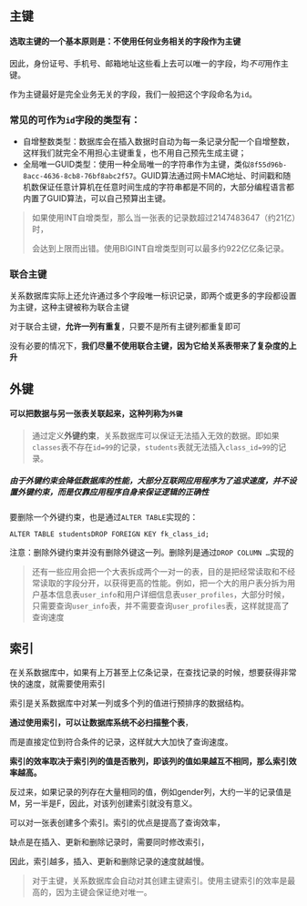 ## 主键

#### 选取主键的一个基本原则是：**不使用任何业务相关的字段作为主键**

因此，身份证号、手机号、邮箱地址这些看上去可以唯一的字段，均*不可*用作主键。

作为主键最好是完全业务无关的字段，我们一般把这个字段命名为`id`。

### 常见的可作为`id`字段的类型有：

- 自增整数类型：数据库会在插入数据时自动为每一条记录分配一个自增整数，这样我们就完全不用担心主键重复，也不用自己预先生成主键；
- 全局唯一GUID类型：使用一种全局唯一的字符串作为主键，类似`8f55d96b-8acc-4636-8cb8-76bf8abc2f57`。GUID算法通过网卡MAC地址、时间戳和随机数保证任意计算机在任意时间生成的字符串都是不同的，大部分编程语言都内置了GUID算法，可以自己预算出主键。



> 如果使用INT自增类型，那么当一张表的记录数超过2147483647（约21亿）时，
>
> 会达到上限而出错。使用BIGINT自增类型则可以最多约922亿亿条记录。



### 联合主键

关系数据库实际上还允许通过多个字段唯一标识记录，即两个或更多的字段都设置为主键，这种主键被称为联合主键

对于联合主键，**允许一列有重复**，只要不是所有主键列都重复即可

没有必要的情况下，**我们尽量不使用联合主键，因为它给关系表带来了复杂度的上升**



## 外键

#### 	可以把数据与另一张表关联起来，这种列称为`外键`

> 通过定义**外键约束**，关系数据库可以保证无法插入无效的数据。即如果`classes`表不存在`id=99`的记录，`students`表就无法插入`class_id=99`的记录。

##### 	由于外键约束会降低数据库的性能，大部分互联网应用程序为了追求速度，并不设置外键约束，而是仅靠应用程序自身来保证逻辑的正确性

要删除一个外键约束，也是通过`ALTER TABLE`实现的：

```mysql
ALTER TABLE studentsDROP FOREIGN KEY fk_class_id;
```

注意：删除外键约束并没有删除外键这一列。删除列是通过`DROP COLUMN …`实现的

> 还有一些应用会把一个大表拆成两个一对一的表，目的是把经常读取和不经常读取的字段分开，以获得更高的性能。例如，把一个大的用户表分拆为用户基本信息表`user_info`和用户详细信息表`user_profiles`，大部分时候，只需要查询`user_info`表，并不需要查询`user_profiles`表，这样就提高了查询速度



## 索引

在关系数据库中，如果有上万甚至上亿条记录，在查找记录的时候，想要获得非常快的速度，就需要使用索引

索引是关系数据库中对某一列或多个列的值进行预排序的数据结构。

**通过使用索引，可以让数据库系统不必扫描整个表**，

而是直接定位到符合条件的记录，这样就大大加快了查询速度。

**索引的效率取决于索引列的值是否散列，即该列的值如果越互不相同，那么索引效率越高。**

反过来，如果记录的列存在大量相同的值，例如gender列，大约一半的记录值是M，另一半是F，因此，对该列创建索引就没有意义。

可以对一张表创建多个索引。索引的优点是提高了查询效率，

缺点是在插入、更新和删除记录时，需要同时修改索引，

因此，索引越多，插入、更新和删除记录的速度就越慢。

> 对于主键，关系数据库会自动对其创建主键索引。使用主键索引的效率是最高的，因为主键会保证绝对唯一。